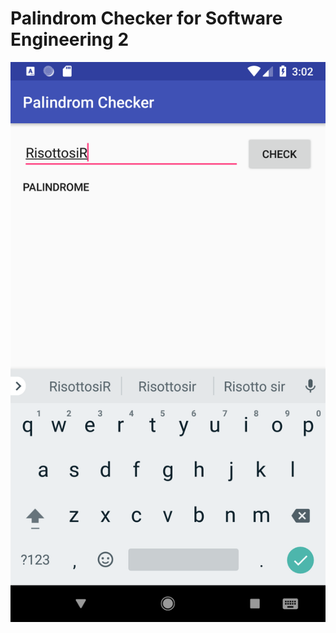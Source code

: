 # Palindrom Checker for Software Engineering 2

![Screenshot](https://github.com/GustavAT/SE_Palindrom_Checker/blob/master/Screenshot_1520344969.png?raw=true)
